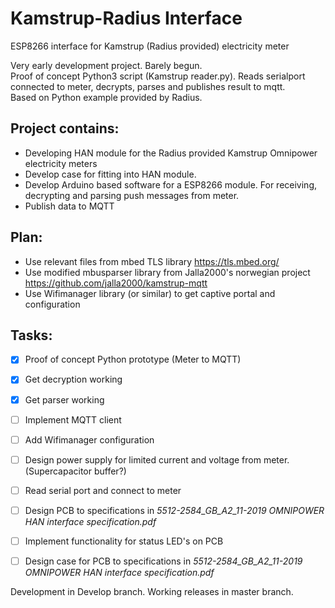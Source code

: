 # Kamstrup-Radius Interface
 ESP8266 interface for Kamstrup (Radius provided) electricity meter

Very early development project. Barely begun.  
Proof of concept Python3 script (Kamstrup reader.py). Reads serialport connected to meter, decrypts, parses and publishes result to mqtt.  
Based on Python example provided by Radius.

## Project contains:
* Developing HAN module for the Radius provided Kamstrup Omnipower electricity meters
* Develop case for fitting into HAN module.
* Develop Arduino based software for a ESP8266 module. For receiving, decrypting and parsing push messages from meter.
* Publish data to MQTT

## Plan: 
* Use relevant files from mbed TLS library https://tls.mbed.org/
* Use modified mbusparser library from Jalla2000's norwegian project https://github.com/jalla2000/kamstrup-mqtt
* Use Wifimanager library (or similar) to get captive portal and configuration

## Tasks:
- [x] Proof of concept Python prototype (Meter to MQTT)
- [x] Get decryption working
- [x] Get parser working
- [ ] Implement MQTT client
- [ ] Add Wifimanager configuration
- [ ] Design power supply for limited current and voltage from meter. (Supercapacitor buffer?)
- [ ] Read serial port and connect to meter
- [ ] Design PCB to specifications in *5512-2584_GB_A2_11-2019 OMNIPOWER HAN interface specification.pdf*
- [ ] Implement functionality for status LED's on PCB
- [ ] Design case for PCB to specifications in *5512-2584_GB_A2_11-2019 OMNIPOWER HAN interface specification.pdf*


Development in Develop branch. Working releases in master branch.
